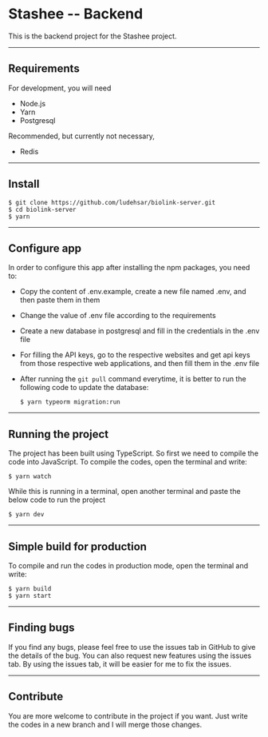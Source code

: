 # Stashee -- Backend

This is the backend project for the Stashee project.

---
## Requirements

For development, you will need
  - Node.js
  - Yarn
  - Postgresql

Recommended, but currently not necessary,
  - Redis

---
## Install

    $ git clone https://github.com/ludehsar/biolink-server.git
    $ cd biolink-server
    $ yarn

---
## Configure app

In order to configure this app after installing the npm packages, you need to:
  - Copy the content of .env.example, create a new file named .env, and then paste them in them
  - Change the value of .env file according to the requirements
  - Create a new database in postgresql and fill in the credentials in the .env file
  - For filling the API keys, go to the respective websites and get api keys from those respective web applications, and then fill them in the .env file
  - After running the `git pull` command everytime, it is better to run the following code to update the database:
  
        $ yarn typeorm migration:run

---
## Running the project

The project has been built using TypeScript. So first we need to compile the code into JavaScript. To compile the codes, open the terminal and write:

    $ yarn watch

While this is running in a terminal, open another terminal and paste the below code to run the project

    $ yarn dev

---
## Simple build for production

To compile and run the codes in production mode, open the terminal and write:

    $ yarn build
    $ yarn start

---
## Finding bugs

If you find any bugs, please feel free to use the issues tab in GitHub to give the details of the bug. You can also request new features using the issues tab. By using the issues tab, it will be easier for me to fix the issues.

---
## Contribute

You are more welcome to contribute in the project if you want. Just write the codes in a new branch and I will merge those changes.

